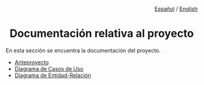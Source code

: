 <div align="right">

<a href="README.md">Español</a> / <a href="README_en.md">English</a>

</div>

<div align="center">

# Documentación relativa al proyecto

</div>

En esta sección se encuentra la documentación del proyecto. 

<ul>
    <li><a href="anteproyecto/README.md"> Anteproyecto </a></li>
    <li><a href="diagrama_cu/README.md"> Diagrama de Casos de Uso </a></li>
    <li><a href="diagrama_entidad_relacion/README.md"> Diagrama de Entidad-Relación </a></li>
</ul>
